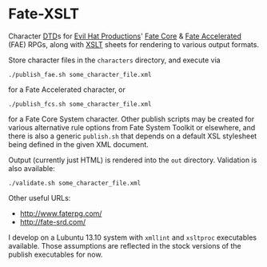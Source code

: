 Fate-XSLT
=========

Character
[DTD](http://www.w3.org/TR/xhtml1/dtds.html)s for
[Evil Hat Productions](http://evilhat.com/)'
[Fate Core](http://www.evilhat.com/home/fate-core/) &amp;
[Fate Accelerated](http://www.evilhat.com/home/fae/) (FAE) RPGs, along with
[XSLT](http://www.w3.org/TR/xslt) sheets for rendering to various output formats.

Store character files in the `characters` directory, and execute via

    ./publish_fae.sh some_character_file.xml

for a Fate Accelerated character, or

    ./publish_fcs.sh some_character_file.xml

for a Fate Core System character. Other publish scripts may be created for
various alternative rule options from Fate System Toolkit or elsewhere, and
there is also a generic `publish.sh` that depends on a default XSL stylesheet
being defined in the given XML document.

Output (currently just HTML) is rendered into the `out` directory.
Validation is also available:

    ./validate.sh some_character_file.xml

Other useful URLs:
- http://www.faterpg.com/
- http://fate-srd.com/

I develop on a Lubuntu 13.10 system with `xmllint` and `xsltproc` executables
available. Those assumptions are reflected in the stock versions of the publish
executables for now.
